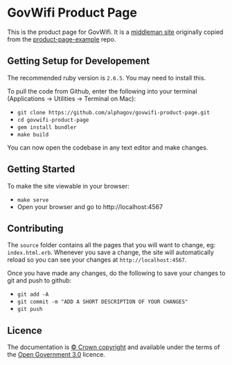 # GovWifi Product Page

This is the product page for GovWifi. It is a [middleman site](http://middlemanapp.com/) originally copied from the [product-page-example](https://github.com/alphagov/product-page-example) repo.

## Getting Setup for Developement

The recommended ruby version is `2.6.5`. You may need to install this.

To pull the code from Github, enter the following into your terminal (Applications -> Utilities -> Terminal on Mac):

- `git clone https://github.com/alphagov/govwifi-product-page.git`
- `cd govwifi-product-page`
- `gem install bundler`
- `make build`

You can now open the codebase in any text editor and make changes.

## Getting Started

To make the site viewable in your browser:

- `make serve`
- Open your browser and go to http://localhost:4567

## Contributing

The `source` folder contains all the pages that you will want to change, eg: `index.html.erb`. Whenever you save a change, the site will automatically reload so you can see your changes at `http://localhost:4567`.

Once you have made any changes, do the following to save your changes to git and push to github:

- `git add -A`
- `git commit -m "ADD A SHORT DESCRIPTION OF YOUR CHANGES"`
- `git push`

## Licence

The documentation is [© Crown copyright][copyright] and available under the terms
of the [Open Government 3.0][ogl] licence.

[mit]: LICENCE
[copyright]: http://www.nationalarchives.gov.uk/information-management/re-using-public-sector-information/uk-government-licensing-framework/crown-copyright/
[ogl]: http://www.nationalarchives.gov.uk/doc/open-government-licence/version/3/
